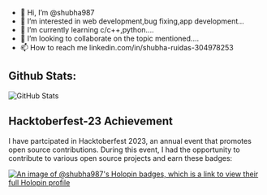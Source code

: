 - 👋 Hi, I’m @shubha987
- 👀 I’m interested in web development,bug fixing,app development...
- 🌱 I’m currently learning c/c++,python....
- 💞️ I’m looking to collaborate on the topic mentioned....
- 📫 How to reach me linkedin.com/in/shubha-ruidas-304978253

## Github Stats:
![GitHub Stats](https://github-readme-stats.vercel.app/api?username=shubha987&theme=cobalt)

## Hacktoberfest-23 Achievement
I have partcipated in Hacktoberfest 2023, an annual event that promotes open source contributions. During this event, I had the opportunity to contribute to various open source projects and earn these badges:

[![An image of @shubha987's Holopin badges, which is a link to view their full Holopin profile](https://holopin.me/shubha987)](https://holopin.io/@shubha987)


<!---
shubha987/shubha987 is a ✨ special ✨ repository because its `README.md` (this file) appears on your GitHub profile.
You can click the Preview link to take a look at your changes.
--->
